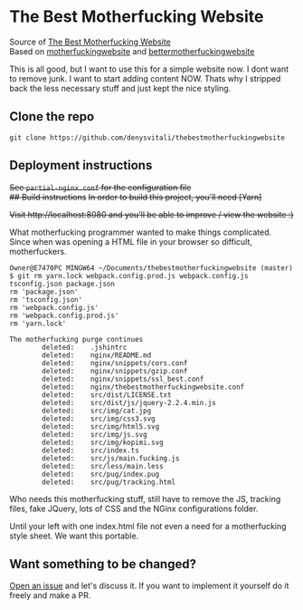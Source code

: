 # The Best Motherfucking Website
Source of [The Best Motherfucking Website](https://thebestmotherfucking.website)  
Based on [motherfuckingwebsite](http://motherfuckingwebsite.com/) and [bettermotherfuckingwebsite](http://bettermotherfuckingwebsite.com/)

This is all good, but I want to use this for a simple website now. I dont want to remove junk. I want to start adding content NOW. Thats why I stripped back the less necessary stuff and just kept the nice styling.

## Clone the repo
`git clone https://github.com/denysvitali/thebestmotherfuckingwebsite`

## Deployment instructions
~~See `partial-nginx.conf` for the configuration file~~  
~~## Build instructions~~
~~In order to build this project, you'll need [Yarn]~~

~~Visit http://localhost:8080 and you'll be able to improve / view the website :)~~

What motherfucking programmer wanted to make things complicated. Since when was opening a HTML file in your browser so difficult, motherfuckers.

```
Owner@E7470PC MINGW64 ~/Documents/thebestmotherfuckingwebsite (master)
$ git rm yarn.lock webpack.config.prod.js webpack.config.js tsconfig.json package.json
rm 'package.json'
rm 'tsconfig.json'
rm 'webpack.config.js'
rm 'webpack.config.prod.js'
rm 'yarn.lock'

The motherfucking purge continues
        deleted:    .jshintrc
        deleted:    nginx/README.md
        deleted:    nginx/snippets/cors.conf
        deleted:    nginx/snippets/gzip.conf
        deleted:    nginx/snippets/ssl_best.conf
        deleted:    nginx/thebestmotherfuckingwebsite.conf
        deleted:    src/dist/LICENSE.txt
        deleted:    src/dist/js/jquery-2.2.4.min.js
        deleted:    src/img/cat.jpg
        deleted:    src/img/css3.svg
        deleted:    src/img/html5.svg
        deleted:    src/img/js.svg
        deleted:    src/img/kopimi.svg
        deleted:    src/index.ts
        deleted:    src/js/main.fucking.js
        deleted:    src/less/main.less
        deleted:    src/pug/index.pug
        deleted:    src/pug/tracking.html

```
Who needs this motherfucking stuff, still have to remove the JS, tracking files, fake JQuery, lots of CSS and the NGinx configurations folder.

Until your left with one index.html file not even a need for a motherfucking style sheet. We want this portable. 

## Want something to be changed?
[Open an issue](https://github.com/denysvitali/thebestmotherfuckingwebsite/issues) and let's discuss it. If you want to implement it yourself do it freely and make a PR.
